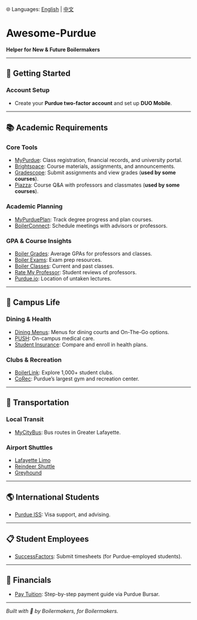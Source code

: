 🌐 Languages: [English](README.md) | [中文](README.zh.md)

# Awesome-Purdue

**Helper for New & Future Boilermakers**  

---

## 🚀 Getting Started

### Account Setup

- Create your **Purdue two-factor account** and set up **DUO Mobile**.  

---

## 📚 Academic Requirements

### Core Tools

- [MyPurdue](https://mypurdue.purdue.edu): Class registration, financial records, and university portal.  
- [Brightspace](https://purdue.brightspace.com/d2l/login): Course materials, assignments, and announcements.  
- [Gradescope](https://www.gradescope.com/): Submit assignments and view grades (**used by some courses**).  
- [Piazza](https://piazza.com/): Course Q&A with professors and classmates (**used by some courses**).  

### Academic Planning

- [MyPurduePlan](https://mypurdueplan.purdue.edu/): Track degree progress and plan courses.  
- [BoilerConnect](https://www.purdue.edu/boilerconnect/): Schedule meetings with advisors or professors.  

### GPA & Course Insights

- [Boiler Grades](https://www.boilergrades.com/): Average GPAs for professors and classes.  
- [Boiler Exams](https://www.boilerexams.com/): Exam prep resources.  
- [Boiler Classes](https://boilerclasses.com/): Current and past classes.
- [Rate My Professor](https://www.ratemyprofessors.com/): Student reviews of professors.  
- [Purdue.io](https://purdue.io/): Location of untaken lectures.

---

## 🏫 Campus Life

### Dining & Health

- [Dining Menus](https://dining.purdue.edu/menus/): Menus for dining courts and On-The-Go options.  
- [PUSH](https://www.purdue.edu/push/): On-campus medical care.  
- [Student Insurance](https://purdueship.myahpcare.com/): Compare and enroll in health plans.  

### Clubs & Recreation

- [BoilerLink](https://www.boilerlink.purdue.edu/): Explore 1,000+ student clubs.  
- [CoRec](https://www.purdue.edu/recwell/): Purdue’s largest gym and recreation center.  

---

## 🚌 Transportation

### Local Transit

- [MyCityBus](https://bus.gocitybus.com/): Bus routes in Greater Lafayette.  

### Airport Shuttles

- [Lafayette Limo](https://www.lafayettelimo.com/)  
- [Reindeer Shuttle](https://www.reindeershuttle.com/)  
- [Greyhound](https://www.greyhound.com/)  

---

## 🌎 International Students

- [Purdue ISS](https://connect.iss.purdue.edu/): Visa support, and advising.  

---

## 📋 Student Employees

- [SuccessFactors](https://one.purdue.edu/task/all/successfactors-employee): Submit timesheets (for Purdue-employed students).  

---

## 💸 Financials

- [Pay Tuition](https://www.purdue.edu/treasurer/finance/bursar-office/payment/): Step-by-step payment guide via Purdue Bursar.  

---

*Built with 🚂 by Boilermakers, for Boilermakers.*  
